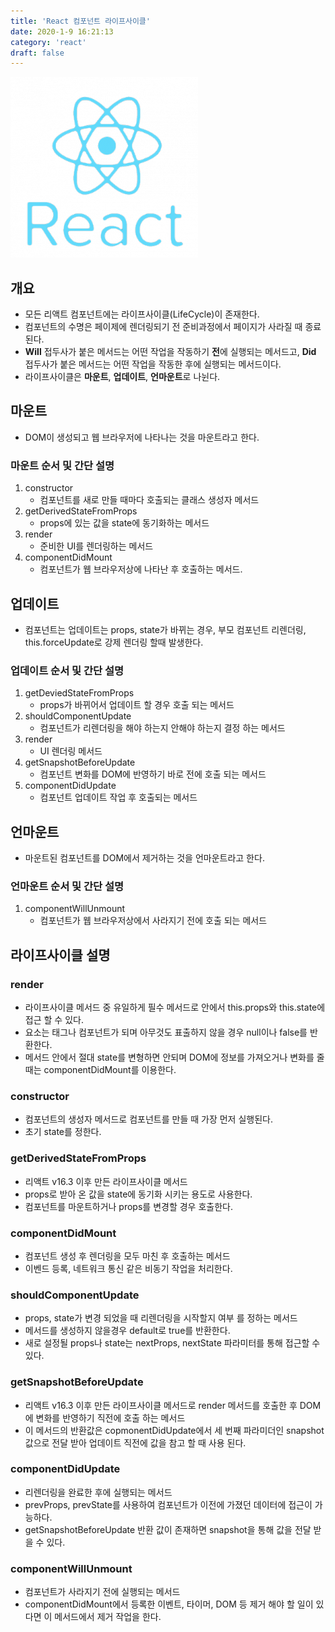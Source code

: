 ```yaml
---
title: 'React 컴포넌트 라이프사이클'
date: 2020-1-9 16:21:13
category: 'react'
draft: false
---
```


![](./images/react.png)

## 개요
- 모든 리액트 컴포넌트에는 라이프사이클(LifeCycle)이 존재한다.
- 컴포넌트의 수명은 페이제에 렌더링되기 전 준비과정에서 페이지가 사라질 때 종료된다.
- **Will** 접두사가 붙은 메서드는 어떤 작업을 작동하기 **전**에 실행되는 메서드고, **Did** 접두사가 붙은 메서드는 어떤 작업을 작동한 후에 실행되는 메서드이다.
- 라이프사이클은 **마운트**, **업데이트**, **언마운트**로 나뉜다.

## 마운트
- DOM이 생성되고 웹 브라우저에 나타나는 것을 마운트라고 한다.

### 마운트 순서 및 간단 설명
1. constructor
    - 컴포넌트를 새로 만들 때마다 호출되는 클래스 생성자 메서드
2. getDerivedStateFromProps
    - props에 있는 값을 state에 동기화하는 메서드
3. render
    - 준비한 UI를 렌더링하는 메서드
4. componentDidMount
    - 컴포넌트가 웹 브라우저상에 나타난 후 호출하는 메서드.

## 업데이트
- 컴포넌트는 업데이트는 props, state가 바뀌는 경우, 부모 컴포넌트 리렌더링, this.forceUpdate로 강제 렌더링 할때 발생한다.

### 업데이트 순서 및 간단 설명
1. getDeviedStateFromProps
    - props가 바뀌어서 업데이트 할 경우 호출 되는 메서드
2. shouldComponentUpdate
    - 컴포넌트가 리렌더링을 해야 하는지 안해야 하는지 결정 하는 메서드
3. render
    - UI 렌더링 메서드
4. getSnapshotBeforeUpdate
    - 컴포넌트 변화를 DOM에 반영하기 바로 전에 호출 되는 메서드
5. componentDidUpdate
    - 컴포넌트 업데이트 작업 후 호출되는 메서드

## 언마운트
- 마운트된 컴포넌트를 DOM에서 제거하는 것을 언마운트라고 한다.

### 언마운트 순서 및 간단 설명
1. componentWillUnmount
    - 컴포넌트가 웹 브라우저상에서 사라지기 전에 호출 되는 메서드


## 라이프사이클 설명

### render
- 라이프사이클 메서드 중 유일하게 필수 메서드로 안에서 this.props와 this.state에 접근 할 수 있다.
- 요소는 태그나 컴포넌트가 되며 아무것도 표출하지 않을 경우 null이나 false를 반환한다.
- 메서드 안에서 절대 state를 변형하면 안되며 DOM에 정보를 가져오거나 변화를 줄 때는 componentDidMount를 이용한다.

### constructor
- 컴포넌트의 생성자 메서드로 컴포넌트를 만들 때 가장 먼저 실행된다.
- 초기 state를 정한다.

### getDerivedStateFromProps
- 리액트 v16.3 이후 만든 라이프사이클 메서드
- props로 받아 온 값을 state에 동기화 시키는 용도로 사용한다.
- 컴포넌트를 마운트하거나 props를 변경할 경우 호출한다.

### componentDidMount
- 컴포넌트 생성 후 렌더링을 모두 마친 후 호출하는 메서드
- 이벤드 등록, 네트워크 통신 같은 비동기 작업을 처리한다.

### shouldComponentUpdate
- props, state가 변경 되었을 때 리렌더링을 시작할지 여부 를 정하는 메서드
- 메서드를 생성하지 않을경우 default로 true를 반환한다.
- 새로 설정될 props나 state는 nextProps, nextState 파라미터를 통해 접근할 수 있다.

### getSnapshotBeforeUpdate
- 리액트 v16.3 이후 만든 라이프사이클 메서드로 render 메서드를 호출한 후 DOM에 변화를 반영하기 직전에 호출 하는 메서드
- 이 메서드의 반환값은 copmonentDidUpdate에서 세 번째 파라미더인 snapshot 값으로 전달 받아 업데이트 직전에 값을 참고 할 때 사용 된다.

### componentDidUpdate
- 리렌더링을 완료한 후에 실행되는 메서드
- prevProps, prevState를 사용하여 컴포넌트가 이전에 가졌던 데이터에 접근이 가능하다.
- getSnapshotBeforeUpdate 반환 값이 존재하면 snapshot을 통해 값을 전달 받을 수 있다.

### componentWillUnmount
- 컴포넌트가 사라지기 전에 실행되는 메서드
- componentDidMount에서 등록한 이벤트, 타이머, DOM 등 제거 해야 할 일이 있다면 이 메서드에서 제거 작업을 한다.
